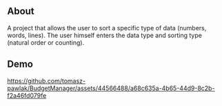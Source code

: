 ## About
A project that allows the user to sort a specific type of data (numbers, words, lines). The user himself enters the data type and sorting type (natural order or counting).
## Demo

https://github.com/tomasz-pawlak/BudgetManager/assets/44566488/a68c635a-4b65-44d9-8c2b-f2a46fd079fe


